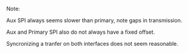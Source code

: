 Note:

Aux SPI always seems slower than primary, note gaps in transmission.  

Aux and Primary SPI also do not always have a fixed offset.

Syncronizing a tranfer on both interfaces does not seem reasonable.
